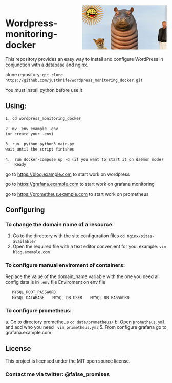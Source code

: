 <img src="icon.png" align="right" />

# Wordpress-monitoring-docker
This repository provides an easy way to install and configure WordPress in conjunction with a database and nginx.



clone repository: ``` git clone https://github.com/justknife/wordpress_monitoring_docker.git ```

You must install python before use it 

   ## Using:

    1. cd wordpress_monitoring_docker
    
    2. mv .env_example .env 
    (or create your .env)
    
    3. run  python python3 main.py 
    wait until the script finishes

    4.  run docker-compose up -d (if you want to start it on daemon mode)
        Ready
        

go to https://blog.example.com to start work on wordpress


go to https://grafana.example.com to start work on grafana monitoring


go to https://prometheus.example.com to start work on prometheus

## Configuring

### To change the domain name of a resource:
   1. Go to the directory with the site configuration files
      ```cd nginx/sites-available/ ```
   2. Open the required file with a text editor convenient for you.
      example: ```vim blog.example.com```
### To configure manual enviroment of containers:

   Replace the value of the domain_name variable with the one you need
      all config data is in ```.env``` file
   Enviroment on env file 

```   MYSQL_ROOT_PASSWORD```  
```   MYSQL_DATABASE```
```   MYSQL_DB_USER```
```   MYSQL_DB_PASSWORD```
### To configure prometheus:
   a. Go to directory prometheus
   ```cd data/prometheus/```
   b. Open ```prometheus.yml``` and add who you need
   ``` vim primetheus.yml```
5. From configure grafana go to grafana.example.com



## License

This project is licensed under the MIT open source license.


### Contact me via twitter: @fa1se_promises
